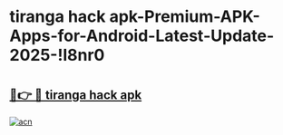 # tiranga hack apk-Premium-APK-Apps-for-Android-Latest-Update-2025-!l8nr0

# <h2><a href="https://googleone.com">🔗👉 🔴 tiranga hack apk</a></h2>

[![acn](https://github.com/user-attachments/assets/0f9c940e-d8b0-45ae-aac7-cd30a18b3e1c)](https://googleone.com)

